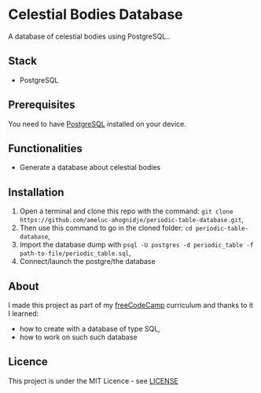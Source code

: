 # Celestial Bodies Database

A database of celestial bodies using PostgreSQL..

## Stack
- PostgreSQL

## Prerequisites
You need to have [PostgreSQL](https://www.postgresql.org) installed on your device.

## Functionalities
- Generate a database about celestial bodies

## Installation
1. Open a terminal and clone this repo with the command: `git clone https://github.com/ameluc-ahognidje/periodic-table-database.git`,
2. Then use this command to go in the cloned folder: `cd periodic-table-database`,
3. Import the database dump with `psql -U postgres -d periodic_table -f path-to-file/periodic_table.sql`,
4. Connect/launch the postgre/the database

## About
I made this project as part of my [freeCodeCamp](https://www.freecodecamp.org/certification/ameluc/relational-database-v8) curriculum and thanks to it I learned:
- how to create with a database of type SQL,
- how to work on such such database

## Licence
This project is under the MIT Licence - see [LICENSE](LICENSE)
